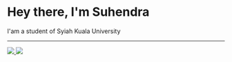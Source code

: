 # Hey there, I'm Suhendra

I'am a student of Syiah Kuala University

<hr>

<a href="https://github.com/anuraghazra/github-readme-stats">
  <img
    src="https://github-readme-stats.vercel.app/api/top-langs/?username=Amar-Suhendra&theme=github_dark&show_icons=true&border_radius=10&layout=compact"
  />
</a>

<a href="https://github.com/anuraghazra/github-readme-stats">
  <img
    src="https://github-readme-stats.vercel.app/api?username=Amar-Suhendra&theme=github_dark&show_icons=true&border_radius=10&hide=issues"
  />
</a>

